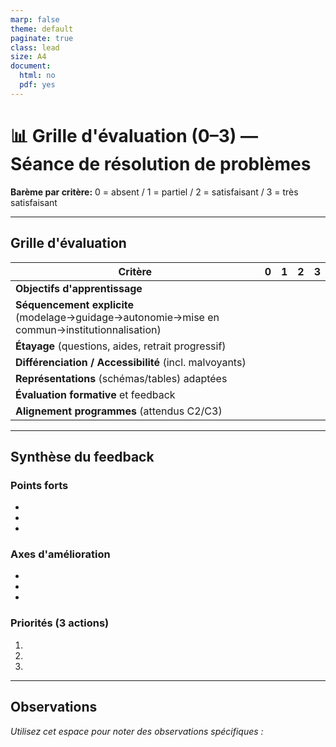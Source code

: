 ```yaml
---
marp: false
theme: default
paginate: true
class: lead
size: A4
document:
  html: no
  pdf: yes
---
```


# 📊 Grille d'évaluation (0–3) — Séance de résolution de problèmes

**Barème par critère:** 0 = absent / 1 = partiel / 2 = satisfaisant / 3 = très satisfaisant

---

## Grille d'évaluation

| Critère | 0 | 1 | 2 | 3 |
|---------|---|---|---|---|
| **Objectifs d'apprentissage** |  |  |  |  |
| **Séquencement explicite** (modelage→guidage→autonomie→mise en commun→institutionnalisation) |  |  |  |  |
| **Étayage** (questions, aides, retrait progressif) |  |  |  |  |
| **Différenciation / Accessibilité** (incl. malvoyants) |  |  |  |  |
| **Représentations** (schémas/tables) adaptées |  |  |  |  |
| **Évaluation formative** et feedback |  |  |  |  |
| **Alignement programmes** (attendus C2/C3) |  |  |  |  |

---

## Synthèse du feedback

### Points forts
- 
- 
- 

### Axes d'amélioration
- 
- 
- 

### Priorités (3 actions)
1. 
2. 
3. 

---

## Observations

*Utilisez cet espace pour noter des observations spécifiques :*




